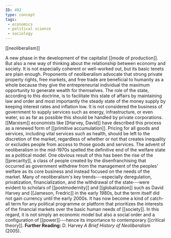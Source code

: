 ```yaml
---
ID: 492
type: concept
tags: 
 - economics
 - political science
 - sociology
---
```


[[neoliberalism]]

 A new phase
in the development of the capitalist [[mode of production]]. But also a new
way of thinking about the relationship between economy and society. It
is not especially coherent or well-worked out, but its basic tenets are
plain enough. Proponents of neoliberalism advocate that strong private
property rights, free markets, and free trade are beneficial to humanity
as a whole because they give the entrepreneurial individual the maximum
opportunity to generate wealth for themselves. The role of the state,
according to this doctrine, is to facilitate this state of affairs by
maintaining law and order and most importantly the steady state of the
money supply by keeping interest rates and inflation low. It is not
considered the business of government to supply services such as energy,
infrastructure, or even water, so as far as possible this should be
handled by private corporations.
[[Marxism]] economists like
[[Harvey, David]] have
described this process as a renewed form of [[primitive accumulation]]. Pricing for
all goods and services, including vital services such as health, should
be left to the discretion of the market, regardless of whether or not
that creates inequality or excludes people from access to those goods
and services. The advent of neoliberalism in the mid-1970s spelled the
definitive end of the welfare state as a political model. One obvious
result of this has been the rise of the
[[precarity]], a class of
people created by the disenfranchising that occurred as government
withdrew from the management of the peoples' welfare as its core
business and instead focused on the needs of the market. Many of
neoliberalism's key trends---especially deregulation, privatization,
financialization, and the withdrawal of the state---were evident to
scholars of [[postmodernity]]
and [[globalization]] such as
David Harvey and [[Jameson, Fredric]] in the early
1980s, but the term itself did not gain currency until the early 2000s.
It has now become a kind of catch-all term for any political programme
or platform that prioritizes the interests of the financial markets over
the basic human needs of
[[society]]. In this regard,
it is not simply an economic model but also a social order and a
configuration of
[[power]]---hence its
importance to contemporary [[critical theory]].
**Further Reading:** D. Harvey *A Brief History of Neoliberalism*
(2005).
